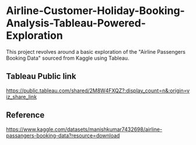 # Airline-Customer-Holiday-Booking-Analysis-Tableau-Powered-Exploration
This project revolves around a basic exploration of the "Airline Passengers Booking Data" sourced from Kaggle using Tableau. 

## Tableau Public link
https://public.tableau.com/shared/2M8W4FXQZ?:display_count=n&:origin=viz_share_link



## Reference
https://www.kaggle.com/datasets/manishkumar7432698/airline-passangers-booking-data?resource=download


